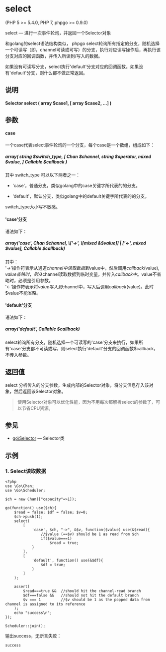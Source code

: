 # select
  
\(PHP 5 >= 5.4.0, PHP 7, phpgo >= 0.9.0\)

select — 进行一次事件轮询，并返回一个Selector对象

和golang的select语法结构类似， phpgo select轮询所有指定的分支，随机选择一个可读写（即，channel可读或可写）的分支，执行对应读写操作后，再执行该分支对应的回调函数，并传入所读到/写入的数据。

如果没有可读写分支，select执行'default'分支对应的回调函数。如果没有'default'分支，则什么都不做正常返回。

## 说明
#### Selector select ( array $case1, [ array $case2, ...] )

## 参数
#### case
一个case代表select事件轮询的一个分支，每个case是一个数组，组成如下：
##### array( string $switch_type, \[ Chan $channel, string $operator, mixed $value, \] Callable $callback )

其中 switch_type 可以以下两者之一：

- 'case'，普通分支，类似golang中的case关键字所代表的的分支。

- 'default'，默认分支，类似golang中的default关键字所代表的的分支。

switch_type大小写不敏感。

#### 'case'分支
语法如下：
##### array('case',  Chan $channel, \['->', \[mixed &$value\]\] |  \['<-', mixed $value\], Callable $callback)
其中：  
'->'操作符表示从通道$channel中读取数据到$value中，然后调用$callback($value), $value省略时，则从$channel读取数据到临时变量，并传入$callback中。$value不省略时，必须是引用参数。  
'<-'操作符表示将$value写入到$channel中，写入后调用$callback($value)。此时$value不能省略。

#### 'default'分支
语法如下：
##### array('default', Callable $callback)
select轮询所有分支，随机选择一个可读写的'case'分支来执行，如果所有'case'分支都不可读或写，则select执行'default'分支的回调函数$callback，不传入参数。

## 返回值
select 分析传入的分支参数，生成内部的Selector对象，将分支信息存入该对象，然后返回该Selector对象。
>使用Selector对象可以优化性能，因为不用每次都解析select的参数了，可以节省CPU资源。

## 参见
- [go\Selector](https://github.com/birdwyx/phpgo/blob/master/md/cn/selector.md) — Selector类

## 示例

### 1. Select读取数据
```
<?php
use \Go\Chan;
use \Go\Scheduler;

$ch = new Chan(["capacity"=>1]);

go(function() use($ch){
    $read = false; $df = false; $v=0;
    $ch->push(1);
    select(
        [
            'case', $ch, "->", &$v, function($value) use(&$read){
                //$value (==$v) should be 1 as read from $ch
                if($value===1)
                    $read = true;
            }
        ],
        [
            'default', function() use(&$df){
                $df = true;
            }
        ]
    );
    
    assert(
        $read===true &&  //should hit the channel-read branch
        $df===false &&   //should not hit the default branch
        $v === 1         //$v should be 1 as the popped data from channel is assigned to its reference
    );
    echo "success\n";
});

Scheduler::join();
```
输出success，无断言失败：
```
success
```
